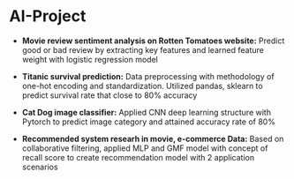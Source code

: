 # AI-Project

- **Movie review sentiment analysis on Rotten Tomatoes website:** Predict good or bad review by extracting key features and learned feature weight with logistic regression model

- **Titanic survival prediction:** Data preprocessing with methodology of one-hot encoding and standardization. Utilized pandas, sklearn  to predict survival rate that close to 80% accuracy 

- **Cat Dog image classifier:** Applied CNN deep learning structure with Pytorch to predict image category and attained accuracy rate of 80%

- **Recommended system researh in movie, e-commerce Data:** Based on collaborative filtering, applied MLP and GMF model with concept of recall score to create recommendation model with 2 application scenarios
